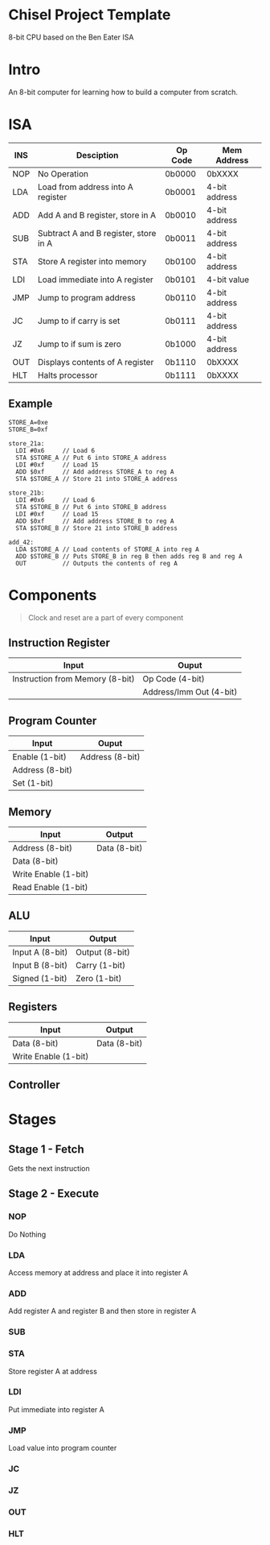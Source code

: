 # Chisel Project Template
8-bit CPU based on the Ben Eater ISA

# Intro
An 8-bit computer for learning how to build a computer from scratch.

# ISA
|INS|Desciption|Op Code|Mem Address|
|-|-|-|-|
|NOP|No Operation|0b0000|0bXXXX|
|LDA|Load from address into A register|0b0001|4-bit address|
|ADD|Add A and B register, store in A|0b0010|4-bit address|
|SUB|Subtract A and B register, store in A|0b0011|4-bit address|
|STA|Store A register into memory|0b0100|4-bit address|
|LDI|Load immediate into A register|0b0101|4-bit value|
|JMP|Jump to program address|0b0110|4-bit address|
|JC|Jump to if carry is set|0b0111|4-bit address|
|JZ|Jump to if sum is zero|0b1000|4-bit address|
|OUT|Displays contents of A register|0b1110|0bXXXX|
|HLT|Halts processor|0b1111|0bXXXX|

## Example
```
STORE_A=0xe
STORE_B=0xf

store_21a:
  LDI #0x6     // Load 6
  STA $STORE_A // Put 6 into STORE_A address
  LDI #0xf     // Load 15
  ADD $0xf     // Add address STORE_A to reg A
  STA $STORE_A // Store 21 into STORE_A address

store_21b:
  LDI #0x6     // Load 6
  STA $STORE_B // Put 6 into STORE_B address
  LDI #0xf     // Load 15
  ADD $0xf     // Add address STORE_B to reg A
  STA $STORE_B // Store 21 into STORE_B address

add_42:
  LDA $STORE_A // Load contents of STORE_A into reg A
  ADD $STORE_B // Puts STORE_B in reg B then adds reg B and reg A
  OUT          // Outputs the contents of reg A
```

# Components
> Clock and reset are a part of every component
## Instruction Register
|Input|Ouput|
|-|-|
|Instruction from Memory (8-bit)|Op Code (4-bit)|
||Address/Imm Out (4-bit)|
## Program Counter
|Input|Ouput|
|-|-|
|Enable (1-bit)|Address (8-bit)|
|Address (8-bit)||
|Set (1-bit)||
## Memory
|Input|Output|
|-|-|
|Address (8-bit)|Data (8-bit)|
|Data (8-bit)||
|Write Enable (1-bit)||
|Read Enable (1-bit)||
## ALU
|Input|Output|
|-|-|
|Input A (8-bit)|Output (8-bit)|
|Input B (8-bit)|Carry (1-bit)|
|Signed (1-bit)|Zero (1-bit)|
## Registers
|Input|Output|
|-|-|
|Data (8-bit)|Data (8-bit)|
|Write Enable (1-bit)||
## Controller

# Stages
## Stage 1 - Fetch
Gets the next instruction

## Stage 2 - Execute
### NOP
Do Nothing

### LDA
Access memory at address and place it into register A

### ADD
Add register A and register B and then store in register A

### SUB

### STA
Store register A at address

### LDI
Put immediate into register A

### JMP
Load value into program counter

### JC

### JZ

### OUT

### HLT


